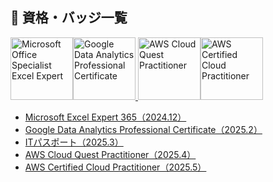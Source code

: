 ## 🏅 資格・バッジ一覧

<a href="https://www.credly.com/badges/675fe2a4-899b-45a5-a695-c51450d04ff4/public_url" target="_blank"><img src="https://github.com/user-attachments/assets/377158d2-9a4b-41ad-9c7c-14f5e636962a" alt="Microsoft Office Specialist Excel Expert" width="100"></a><a href="https://www.credly.com/badges/90ca542c-f248-4188-80b3-84e19ddc628d/public_url" target="_blank"><img src="https://github.com/user-attachments/assets/6d5b28e0-0663-4c73-890d-ae853c78247c" alt="Google Data Analytics Professional Certificate" width="100"></a><a href="https://www.credly.com/badges/34f9f6e4-1fd4-4615-807c-d19fae1cfdc6/public_url" target="_blank">
<img src="https://github.com/user-attachments/assets/d6a4d620-28e8-41bd-b13e-8995e9954124" alt="AWS Cloud Quest Practitioner" width="100"></a><a href="https://www.credly.com/badges/9189ac9f-a90c-40b7-98f3-0b2f6cae0632/public_url" target="_blank"><img src="https://github.com/user-attachments/assets/2ea31509-356e-4014-9ca0-605f28ae8b1a" alt="AWS Certified Cloud Practitioner" width="100"></a><a href="#" target="_blank">

- Microsoft Excel Expert 365（2024.12）  
- Google Data Analytics Professional Certificate（2025.2）  
- ITパスポート（2025.3）
- AWS Cloud Quest Practitioner（2025.4）  
- AWS Certified Cloud Practitioner（2025.5）  

